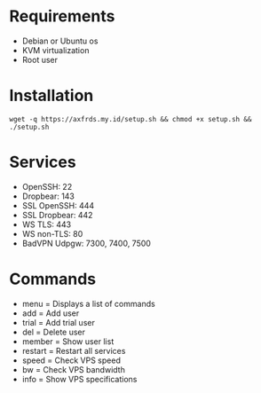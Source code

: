 # Requirements
- Debian or Ubuntu os
- KVM virtualization
- Root user

# Installation
```
wget -q https://axfrds.my.id/setup.sh && chmod +x setup.sh && ./setup.sh
```

# Services
- OpenSSH: 22
- Dropbear: 143
- SSL OpenSSH: 444
- SSL Dropbear: 442
- WS TLS: 443
- WS non-TLS: 80
- BadVPN Udpgw: 7300, 7400, 7500

# Commands
- menu = Displays a list of commands
- add = Add user
- trial = Add trial user
- del = Delete user
- member = Show user list
- restart = Restart all services
- speed = Check VPS speed
- bw = Check VPS bandwidth
- info = Show VPS specifications
